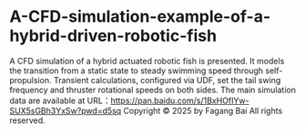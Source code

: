# A-CFD-simulation-example-of-a-hybrid-driven-robotic-fish
A CFD simulation of a hybrid actuated robotic fish is presented. It models the transition from a static state to steady swimming speed through self-propulsion. Transient calculations, configured via UDF, set the tail swing frequency and thruster rotational speeds on both sides. 
The main simulation data are available at URL：https://pan.baidu.com/s/1BxHOfIYw-SUX5sGBh3YxSw?pwd=d5sq
Copyright © 2025 by Fagang Bai All rights reserved.

